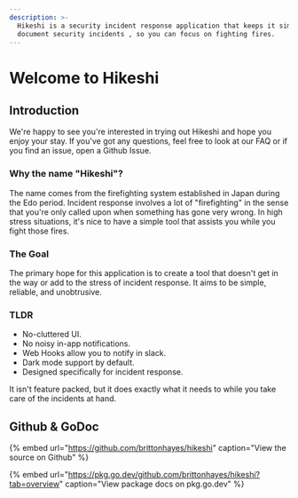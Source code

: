 ```yaml
---
description: >-
  Hikeshi is a security incident response application that keeps it simple to
  document security incidents , so you can focus on fighting fires.
---
```


# Welcome to Hikeshi

## Introduction

We're happy to see you're interested in trying out Hikeshi and hope you enjoy your stay. If you've got any questions, feel free to look at our FAQ or if you find an issue, open a Github Issue.

### Why the name "Hikeshi"?

The name comes from the firefighting system established in Japan during the Edo period. Incident response involves a lot of "firefighting" in the sense that you're only called upon when something has gone very wrong. In high stress situations, it's nice to have a simple tool that assists you while you fight those fires.

### The Goal

The primary hope for this application is to create a tool that doesn't get in the way or add to the stress of incident response. It aims to be simple, reliable, and unobtrusive.

### **TLDR**

* No-cluttered UI.
* No noisy in-app notifications.
* Web Hooks allow you to notify in slack.
* Dark mode support by default.
* Designed specifically for incident response.

It isn't feature packed, but it does exactly what it needs to while you take care of the incidents at hand.

## Github & GoDoc

{% embed url="https://github.com/brittonhayes/hikeshi" caption="View the source on Github" %}

{% embed url="https://pkg.go.dev/github.com/brittonhayes/hikeshi?tab=overview" caption="View package docs on pkg.go.dev" %}



